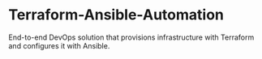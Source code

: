 # Terraform-Ansible-Automation
End-to-end DevOps solution that provisions infrastructure with Terraform and configures it with Ansible.
